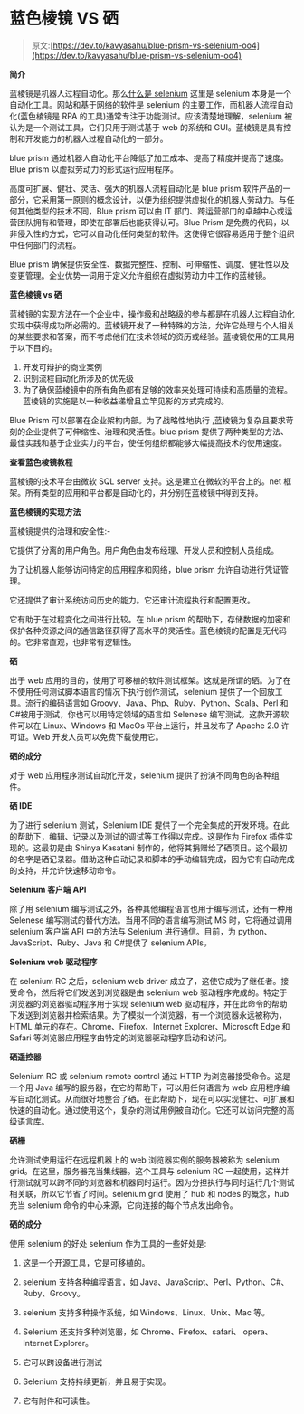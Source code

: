 # 蓝色棱镜 VS 硒

> 原文:[https://dev.to/kavyasahu/blue-prism-vs-selenium-oo4](https://dev.to/kavyasahu/blue-prism-vs-selenium-oo4)

**简介**

蓝棱镜是机器人过程自动化。那么[什么是 selenium](https://mindmajix.com/what-is-selenium) 这里是 selenium 本身是一个自动化工具。网站和基于网络的软件是 selenium 的主要工作，而机器人流程自动化(蓝色棱镜是 RPA 的工具)通常专注于功能测试。应该清楚地理解，selenium 被认为是一个测试工具，它们只用于测试基于 web 的系统和 GUI。蓝棱镜是具有控制和开发能力的机器人过程自动化的一部分。

blue prism 通过机器人自动化平台降低了加工成本、提高了精度并提高了速度。Blue prism 以虚拟劳动力的形式运行应用程序。

高度可扩展、健壮、灵活、强大的机器人流程自动化是 blue prism 软件产品的一部分，它采用第一原则的概念设计，以便为组织提供虚拟化的机器人劳动力。与任何其他类型的技术不同，Blue prism 可以由 IT 部门、跨运营部门的卓越中心或运营团队拥有和管理，即使在部署后也能获得认可。Blue Prism 是免费的代码，以非侵入性的方式，它可以自动化任何类型的软件。这使得它很容易适用于整个组织中任何部门的流程。

Blue prism 确保提供安全性、数据完整性、控制、可伸缩性、调度、健壮性以及变更管理。企业优势一词用于定义允许组织在虚拟劳动力中工作的蓝棱镜。

**蓝色棱镜 vs 硒**

蓝棱镜的实现方法在一个企业中，操作级和战略级的参与都是在机器人过程自动化实现中获得成功所必需的。蓝棱镜开发了一种特殊的方法，允许它处理与个人相关的某些要求和答案，而不考虑他们在技术领域的资历或经验。蓝棱镜使用的工具用于以下目的。

1.  开发可辩护的商业案例
2.  识别流程自动化所涉及的优先级
3.  为了确保蓝棱镜中的所有角色都有足够的效率来处理可持续和高质量的流程。蓝棱镜的实施是以一种收益递增且立竿见影的方式完成的。

Blue Prism 可以部署在企业架构内部。为了战略性地执行
,蓝棱镜为复杂且要求苛刻的企业提供了可伸缩性、治理和灵活性。blue prism 提供了两种类型的方法、最佳实践和基于企业实力的平台，使任何组织都能够大幅提高技术的使用速度。

**查看蓝色棱镜教程**

蓝棱镜的技术平台由微软 SQL server 支持。这是建立在微软的平台上的。net 框架。所有类型的应用和平台都是自动化的，并分别在蓝棱镜中得到支持。

**蓝色棱镜的实现方法**

蓝棱镜提供的治理和安全性:-

它提供了分离的用户角色。用户角色由发布经理、开发人员和控制人员组成。

为了让机器人能够访问特定的应用程序和网络，blue prism 允许自动进行凭证管理。

它还提供了审计系统访问历史的能力。它还审计流程执行和配置更改。

它有助于在过程变化之间进行比较。在 blue prism 的帮助下，存储数据的加密和保护各种资源之间的通信路径获得了高水平的灵活性。蓝色棱镜的配置是无代码的。它非常直观，也非常有逻辑性。

**硒**

出于 web 应用的目的，使用了可移植的软件测试框架。这就是所谓的硒。为了在不使用任何测试脚本语言的情况下执行创作测试，selenium 提供了一个回放工具。流行的编码语言如 Groovy、Java、Php、Ruby、Python、Scala、Perl 和 C#被用于测试，你也可以用特定领域的语言如 Selenese 编写测试。这款开源软件可以在 Linux、Windows 和 MacOs 平台上运行，并且发布了 Apache 2.0 许可证。Web 开发人员可以免费下载使用它。

**硒的成分**

对于 web 应用程序测试自动化开发，selenium 提供了扮演不同角色的各种组件。

**硒 IDE**

为了进行 selenium 测试，Selenium IDE 提供了一个完全集成的开发环境。在此的帮助下，编辑、记录以及测试的调试等工作得以完成。这是作为 Firefox 插件实现的。这最初是由 Shinya Kasatani 制作的，他将其捐赠给了硒项目。这个最初的名字是硒记录器。借助这种自动记录和脚本的手动编辑完成，因为它有自动完成的支持，并允许快速移动命令。

**Selenium 客户端 API**

除了用 selenium 编写测试之外，各种其他编程语言也用于编写测试，还有一种用 Selenese 编写测试的替代方法。当用不同的语言编写测试 MS 时，它将通过调用 selenium 客户端 API 中的方法与 Selenium 进行通信。目前，为 python、JavaScript、Ruby、Java 和 C#提供了 selenium APIs。

**Selenium web 驱动程序**

在 selenium RC 之后，selenium web driver 成立了，这使它成为了继任者。接受命令，然后将它们发送到浏览器是由 selenium web 驱动程序完成的。特定于浏览器的浏览器驱动程序用于实现 selenium web 驱动程序，并在此命令的帮助下发送到浏览器并检索结果。为了模拟一个浏览器，有一个浏览器永远被称为，HTML 单元的存在。Chrome、Firefox、Internet Explorer、Microsoft Edge 和 Safari 等浏览器应用程序由特定的浏览器驱动程序启动和访问。

**硒遥控器**

Selenium RC 或 selenium remote control 通过 HTTP 为浏览器接受命令。这是一个用 Java 编写的服务器，在它的帮助下，可以用任何语言为 web 应用程序编写自动化测试。从而很好地整合了硒。在此帮助下，现在可以实现健壮、可扩展和快速的自动化。通过使用这个，复杂的测试用例被自动化。它还可以访问完整的高级语言库。

**硒栅**

允许测试使用运行在远程机器上的 web 浏览器实例的服务器被称为 selenium grid。在这里，服务器充当集线器。这个工具与 selenium RC 一起使用，这样并行测试就可以跨不同的浏览器和机器同时运行。因为分担执行与同时运行几个测试相关联，所以它节省了时间。selenium grid 使用了 hub 和 nodes 的概念，hub 充当 selenium 命令的中心来源，它向连接的每个节点发出命令。

**硒的成分**

使用 selenium 的好处 selenium 作为工具的一些好处是:

1.  这是一个开源工具，它是可移植的。

2.  selenium 支持各种编程语言，如 Java、JavaScript、Perl、Python、C#、Ruby、Groovy。

3.  selenium 支持多种操作系统，如 Windows、Linux、Unix、Mac 等。

4.  Selenium 还支持多种浏览器，如 Chrome、Firefox、safari、
    opera、Internet Explorer。

5.  它可以跨设备进行测试

6.  Selenium 支持持续更新，并且易于实现。

7.  它有附件和可读性。